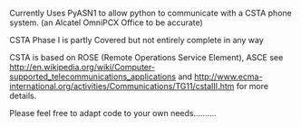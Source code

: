 Currently Uses PyASN1 to allow python to communicate with a CSTA phone system. (an Alcatel OmniPCX Office to be accurate)

CSTA Phase I is partly Covered but not entirely complete in any way

CSTA is based on ROSE (Remote Operations Service Element), ASCE see http://en.wikipedia.org/wiki/Computer-supported_telecommunications_applications and http://www.ecma-international.org/activities/Communications/TG11/cstaIII.htm for more details.

Please feel free to adapt code to your own needs..........